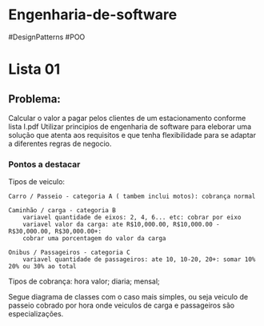 # Engenharia-de-software
#DesignPatterns #POO

# Lista 01
## Problema: 
Calcular o valor a pagar pelos clientes de um estacionamento conforme lista I.pdf
Utilizar principios de engenharia de software para eleborar uma solução que atenta aos requisitos e que tenha flexibilidade para se adaptar a diferentes regras de negocio. 

### Pontos a destacar
Tipos de veiculo:

	Carro / Passeio - categoria A ( tambem inclui motos): cobrança normal
	
	Caminhão / carga - categoria B
		variavel quantidade de eixos: 2, 4, 6... etc: cobrar por eixo
		variavel valor da carga: ate R$10,000.00, R$10,000.00 - R$30,000.00, R$30,000.00+: 
		cobrar uma porcentagem do valor da carga
		
	Onibus / Passageiros - categoria C
		variavel quantidade de passageiros: ate 10, 10-20, 20+: somar 10% 20% ou 30% ao total

Tipos de cobrança:
	hora valor;	
	diaria;
	mensal;
  
  Segue diagrama de classes com o caso mais simples, ou seja veiculo de passeio cobrado por hora onde veiculos de carga e passageiros são especializações.
  

